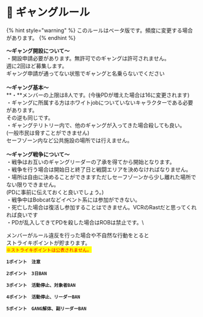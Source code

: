 # 📗 ギャングルール

{% hint style="warning" %}
このルールはベータ版です。頻度に変更する場合があります。
{% endhint %}

**～ギャング開設について～**\
・開設申請必要があります。無許可でのギャングは許可されません。\
週に2回ほど募集します。\
ギャング申請が通ってない状態でギャングと名乗らないでください\
\
**～ギャング基本～**\
**・**メンバーの上限は8人です。(今後PDが増えた場合は16に変更されます)\
・ギャングに所属する方はホワイトjobについていないキャラクターである必要があります。\
その逆も同じです。\
・ギャングテリトリー内で、他のギャングが入ってきた場合殺しても良い。\
(一般市民は脅すことができません)\
セーフゾーン内など公共施設の場所では行えません。\
\
**～ギャング戦争について～**\
・戦争はお互いのギャングリーダーの了承を得てから開始となります。\
・戦争を行う場合は開始日と終了日と戦闘エリアを決めなければなりません。\
・場所は自由に決めることができますただしセーフゾーンから少し離れた場所でない限りできません。\
(PDに事前に伝えておくと良いでしょう。)\
・戦争中はBobcatなどイベント系には参加ができない。\
・死亡した場合は復活し参加することはできません。VCRのRastだと思ってくれれば良いです\
・PDが乱入してきてPDを殺した場合はROBは禁止です。\


メンバーがルール違反を行った場合や不自然な行動をとると\
ストライキポイントが貯まります。\
<mark style="color:red;">`※ストライキポイントは公表されません。`</mark>

**`1ポイント　注意`**

**`2ポイント　3日BAN`**

**`3ポイント　活動停止、対象者BAN`**

**`4ポイント　活動停止、リーダーBAN`**

**`5ポイント　GANG解体、副リーダーBAN`**
